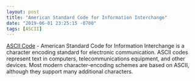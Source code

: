 ```yaml
---
layout: post
title: "American Standard Code for Information Interchange"
date: "2019-06-01 23:25:15 -0700"
tags: [ASCII]
---
```


[ASCII Code](https://www.ascii-code.com/) - American Standard Code for Information Interchange is a character encoding standard for electronic communication. ASCII codes represent text in computers, telecommunications equipment, and other devices. Most modern character-encoding schemes are based on ASCII, although they support many additional characters.
